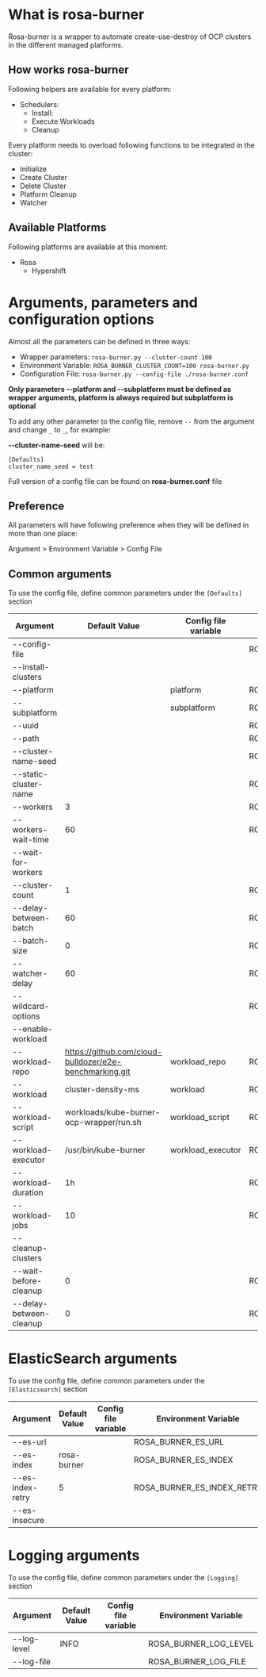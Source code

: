 # What is rosa-burner

Rosa-burner is a wrapper to automate create-use-destroy of OCP clusters in the different managed platforms.

## How works rosa-burner

Following helpers are available for every platform:
- Schedulers:
  - Install:
  - Execute Workloads
  - Cleanup

Every platform needs to overload following functions to be integrated in the cluster:
- Initialize
- Create Cluster
- Delete Cluster
- Platform Cleanup
- Watcher

## Available Platforms
Following platforms are available at this moment:
- Rosa
  - Hypershift

# Arguments, parameters and configuration options

Almost all the parameters can be defined in three ways:
- Wrapper parameters:
`rosa-burner.py --cluster-count 100`
- Environment Variable:
`ROSA_BURNER_CLUSTER_COUNT=100 rosa-burner.py`
- Configuration File:
`rosa-burner.py --config-file ./rosa-burner.conf`

**Only parameters --platform and --subplatform must be defined as wrapper arguments, platform is always required but subplatform is optional**

To add any other parameter to the config file, remove `--` from the argument and change `_` to `_`, for example:

**--cluster-name-seed** will be:
```
[Defaults]
cluster_name_seed = test
```

Full version of a config file can be found on **rosa-burner.conf** file

## Preference

All parameters will have following preference when they will be defined in more than one place:

Argument > Environment Variable > Config File

## Common arguments

To use the config file, define common parameters under the `[Defaults]` section

| Argument                 | Default Value     | Config file variable | Environment Variable           |
|--------------------------|-------------------|----------------------|--------------------------------|
| --config-file            |                   |                      | ROSA_BURNER_CONFIG_FILE        |
| --install-clusters       |                   |                      |                                |
| --platform               |                   | platform             | ROSA_BURNER_PLATFORM           |
| --subplatform            |                   | subplatform          | ROSA_BURNER_SUBPLATFORM        |
| --uuid                   |                   |                      | ROSA_BURNER_UUID               |
| --path                   |                   |                      | ROSA_BURNER_PATH               |
| --cluster-name-seed      |                   |                      | ROSA_BURNER_CLUSTER_NAME_SEED  |
| --static-cluster-name    |                   |                      | ROSA_BURNER_STATIC_CLUSTER_NAME|
| --workers                | 3                 |                      | ROSA_BURNER_WORKERS            |
| --workers-wait-time      | 60                |                      | ROSA_BURNER_WORKERS_WAIT_TIME  |
| --wait-for-workers       |                   |                      |                                |
| --cluster-count          | 1                 |                      | ROSA_BURNER_CLUSTER_COUNT      |
| --delay-between-batch    | 60                |                      | ROSA_BURNER_DELAY_BETWEEN_BATCH|
| --batch-size             | 0                 |                      | ROSA_BURNER_BATCH_SIZE         |
| --watcher-delay          | 60                |                      | ROSA_BURNER_WATCHER_DELAY      |
| --wildcard-options       |                   |                      | ROSA_BURNER_WILDCARD_OPTIONS   |
| --enable-workload        |                   |                      |                                |
| --workload-repo          | https://github.com/cloud-bulldozer/e2e-benchmarking.git | workload_repo | ROSA_BURNER_WORKLOAD_REPO |
| --workload               | cluster-density-ms | workload             | ROSA_BURNER_WORKLOAD           |
| --workload-script        | workloads/kube-burner-ocp-wrapper/run.sh | workload_script | ROSA_BURNER_WORKLOAD_SCRIPT |
| --workload-executor      | /usr/bin/kube-burner | workload_executor | ROSA_BURNER_WORKLOAD_EXECUTOR |
| --workload-duration      | 1h                |                      | ROSA_BURNER_WORKLOAD_DURATION  |
| --workload-jobs          | 10                |                      | ROSA_BURNER_WORKLOAD_JOBS      |
| --cleanup-clusters       |                   |                      |                                |
| --wait-before-cleanup    | 0                 |                      | ROSA_BURNER_WAIT_BEFORE_CLEANUP|
| --delay-between-cleanup  | 0                 |                      | ROSA_BURNER_DELAY_BETWEEN_CLEANUP |

# ElasticSearch arguments

To use the config file, define common parameters under the `[Elasticsearch]` section

| Argument                 | Default Value     | Config file variable | Environment Variable           |
|--------------------------|-------------------|----------------------|--------------------------------|
| --es-url               |                   |                         | ROSA_BURNER_ES_URL              |
| --es-index             | rosa-burner       |                         | ROSA_BURNER_ES_INDEX            |
| --es-index-retry       | 5                 |                         | ROSA_BURNER_ES_INDEX_RETRY      |
| --es-insecure          |                   |                         |                                 |

# Logging arguments

To use the config file, define common parameters under the `[Logging]` section

| Argument                 | Default Value     | Config file variable | Environment Variable           |
|--------------------------|-------------------|----------------------|--------------------------------|
| --log-level              | INFO              |                      | ROSA_BURNER_LOG_LEVEL          |
| --log-file               |                   |                      | ROSA_BURNER_LOG_FILE           |

